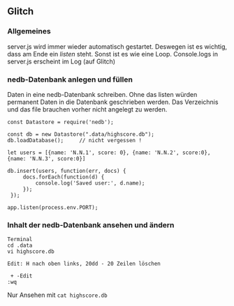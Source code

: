 ## Glitch

### Allgemeines

server.js wird immer wieder automatisch gestartet. Deswegen ist es wichtig, dass am Ende ein
*listen* steht. Sonst ist es wie eine Loop. Console.logs in server.js erscheint im Log (auf Glitch)


### nedb-Datenbank anlegen und füllen

Daten in eine nedb-Datenbank schreiben. Ohne das listen würden permanent Daten in die Datenbank geschrieben werden. Das Verzeichnis und das file brauchen vorher nicht angelegt zu werden.

```
const Datastore = require('nedb');  

const db = new Datastore(".data/highscore.db");
db.loadDatabase();     // nicht vergessen !

let users = [{name: 'N.N.1', score: 0}, {name: 'N.N.2', score:0}, {name: 'N.N.3', score:0}]

db.insert(users, function(err, docs) {
     docs.forEach(function(d) {
         console.log('Saved user:', d.name);
     });
 });

app.listen(process.env.PORT);
```

### Inhalt der nedb-Datenbank ansehen und ändern

```
Terminal 
cd .data
vi highscore.db  

Edit: H nach oben links, 20dd - 20 Zeilen löschen

 + -Edit
:wq

```
Nur Ansehen mit `cat highscore.db`


